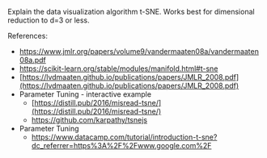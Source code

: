 Explain the data visualization algorithm t-SNE. Works best for dimensional reduction to d=3 or less.

References:

* https://www.jmlr.org/papers/volume9/vandermaaten08a/vandermaaten08a.pdf​
* https://scikit-learn.org/stable/modules/manifold.html#t-sne​
* [https://lvdmaaten.github.io/publications/papers/JMLR_2008.pdf​](https://lvdmaaten.github.io/publications/papers/JMLR_2008.pdf)
* Parameter Tuning - interactive example​
  * [https://distill.pub/2016/misread-tsne/​](https://distill.pub/2016/misread-tsne/)
  * https://github.com/karpathy/tsnejs​
* Parameter Tuning ​
  * https://www.datacamp.com/tutorial/introduction-t-sne?dc_referrer=https%3A%2F%2Fwww.google.com%2F 
